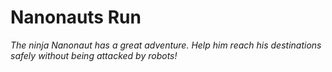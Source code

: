 # Nanonauts Run
_The ninja *Nanonaut* has a great adventure. Help him reach his destinations *safely* without being attacked by *robots*!_




